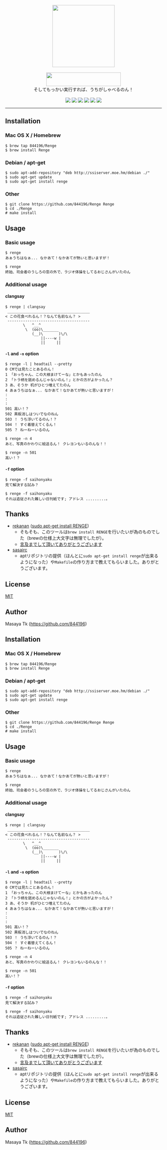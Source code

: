 <p align="center">
  <img src="https://farm4.staticflickr.com/3820/19830258203_02fe696232_m.jpg" width="200" height="200">
  <br>
  <br>
  <img src="https://farm1.staticflickr.com/285/19828504024_637291afeb_o.png" width="240" height="44">
  <br>
  そしてもっかい実行すれば、うちがしゃべるのん！
  <br>
  <br>
  <a href="https://github.com/844196"><img src="http://img.shields.io/badge/author-844196-blue.svg?style=flat"></a>
  <a href="https://github.com/844196/Renge/releases"><img src="http://img.shields.io/github/release/844196/Renge.svg?style=flat&label=version"></a>
  <a href="LICENSE"><img src="https://img.shields.io/github/license/844196/renge.svg?style=flat"></a>
  <a href="https://github.com/844196/Renge/issues"><img src="http://img.shields.io/github/issues/844196/Renge.svg?style=flat"></a>
  <a href="https://travis-ci.org/844196/Renge"><img src="https://img.shields.io/travis/844196/Renge.svg?style=flat"></a>
  <a href="https://gitter.im/844196/Renge?utm_source=badge&utm_medium=badge&utm_campaign=pr-badge"><img src="https://badges.gitter.im/Join%20Chat.svg"></a>
  <br>
</p>

---

## Installation
### Mac OS X / Homebrew
```shellsession
$ brew tap 844196/Renge
$ brew install Renge
```

### Debian / apt-get
```shellsession
$ sudo apt-add-repository "deb http://ssiserver.moe.hm/debian ./"
$ sudo apt-get update
$ sudo apt-get install renge
```

### Other
```shellsession
$ git clone https://github.com/844196/Renge Renge
$ cd ./Renge
# make install
```

## Usage
### Basic usage
```shellsession
$ renge
あぁうちはなぁ... なかあて！なかあてが熱いと思いますが！

$ renge
終始、司会者のうしろの窓の外で、ラジオ体操をしてるおじさんがいたのん
```

### Additional usage
#### clangsay
```shellsession
$ renge | clangsay
 _____________________________________
< この花食べれるん！？なんて名前なん？ >
 -------------------------------------
        \   ^__^
         \  (oo)\_______
            (__)\       )\/\
                ||----w |
                ||     ||
```

#### `-l` and `-n` option
```shellsession
$ renge -l | headtail --pretty
0 CMでは見たことあるのん！
1 「おっちゃん、この大根まけてーな」とかもあったのん
2 「トラ柄を舐めるんじゃないのん！」とかの方がよかったん？
3 あ、そうか 机がひとつ増えてたのん
4 あぁうちはなぁ... なかあて！なかあてが熱いと思いますが！
:
:
:
501 高い！？
502 黒板消しはついでなのねん
503 ！ うち浮いてるのん！？
504 ！ すぐ着替えてくるん！
505 ？ ねーねーいるのん

$ renge -n 4
あと、写真のかわりに絵送るん！ クレヨンもいるのんな！！

$ renge -n 501
高い！？
```

#### `-f` option
```shellsession
$ renge -f saihonyaku
見て解決する試み？

$ renge -f saihonyaku
それは追従された難しい日刊紙です; アドレス .........。
```


## Thanks

- [rekanan](https://soundcloud.com/rekanan) ([sudo apt-get install RENGE](https://soundcloud.com/rekanan/sudo-apt-get-install-renge))
    - そもそも、このツールは`brew install RENGE`を行いたいが為のものでした（brewの仕様上大文字は無理でしたが）。
    - [言及までして頂いてありがとうございます](https://twitter.com/yupixel/status/556448879537709056)
- [sasairc](https://github.com/sasairc)
    - aptリポジトリの提供（ほんとに`sudo apt-get install renge`が出来るようになった）や`Makefile`の作り方まで教えてもらいました。ありがとうございます。


## License
[MIT](LICENSE)


## Author
Masaya Tk (<https://github.com/844196>)


## Installation
### Mac OS X / Homebrew
```shellsession
$ brew tap 844196/Renge
$ brew install Renge
```

### Debian / apt-get
```shellsession
$ sudo apt-add-repository "deb http://ssiserver.moe.hm/debian ./"
$ sudo apt-get update
$ sudo apt-get install renge
```

### Other
```shellsession
$ git clone https://github.com/844196/Renge Renge
$ cd ./Renge
# make install
```

## Usage
### Basic usage
```shellsession
$ renge
あぁうちはなぁ... なかあて！なかあてが熱いと思いますが！

$ renge
終始、司会者のうしろの窓の外で、ラジオ体操をしてるおじさんがいたのん
```

### Additional usage
#### clangsay
```shellsession
$ renge | clangsay
 _____________________________________
< この花食べれるん！？なんて名前なん？ >
 -------------------------------------
        \   ^__^
         \  (oo)\_______
            (__)\       )\/\
                ||----w |
                ||     ||
```

#### `-l` and `-n` option
```shellsession
$ renge -l | headtail --pretty
0 CMでは見たことあるのん！
1 「おっちゃん、この大根まけてーな」とかもあったのん
2 「トラ柄を舐めるんじゃないのん！」とかの方がよかったん？
3 あ、そうか 机がひとつ増えてたのん
4 あぁうちはなぁ... なかあて！なかあてが熱いと思いますが！
:
:
:
501 高い！？
502 黒板消しはついでなのねん
503 ！ うち浮いてるのん！？
504 ！ すぐ着替えてくるん！
505 ？ ねーねーいるのん

$ renge -n 4
あと、写真のかわりに絵送るん！ クレヨンもいるのんな！！

$ renge -n 501
高い！？
```

#### `-f` option
```shellsession
$ renge -f saihonyaku
見て解決する試み？

$ renge -f saihonyaku
それは追従された難しい日刊紙です; アドレス .........。
```


## Thanks

- [rekanan](https://soundcloud.com/rekanan) ([sudo apt-get install RENGE](https://soundcloud.com/rekanan/sudo-apt-get-install-renge))
    - そもそも、このツールは`brew install RENGE`を行いたいが為のものでした（brewの仕様上大文字は無理でしたが）。
    - [言及までして頂いてありがとうございます](https://twitter.com/yupixel/status/556448879537709056)
- [sasairc](https://github.com/sasairc)
    - aptリポジトリの提供（ほんとに`sudo apt-get install renge`が出来るようになった）や`Makefile`の作り方まで教えてもらいました。ありがとうございます。


## License
[MIT](LICENSE)


## Author
Masaya Tk (<https://github.com/844196>)
